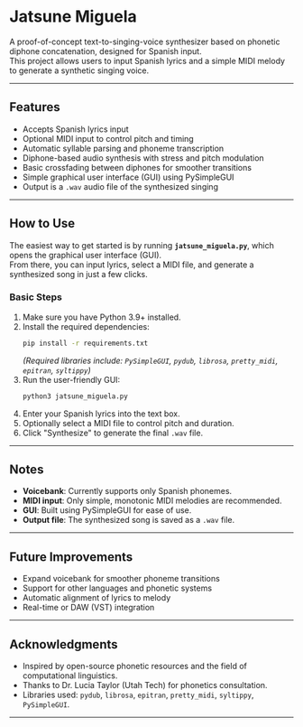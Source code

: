 # Jatsune Miguela

A proof-of-concept text-to-singing-voice synthesizer based on phonetic diphone concatenation, designed for Spanish input.  
This project allows users to input Spanish lyrics and a simple MIDI melody to generate a synthetic singing voice.

---

## Features
- Accepts Spanish lyrics input
- Optional MIDI input to control pitch and timing
- Automatic syllable parsing and phoneme transcription
- Diphone-based audio synthesis with stress and pitch modulation
- Basic crossfading between diphones for smoother transitions
- Simple graphical user interface (GUI) using PySimpleGUI
- Output is a `.wav` audio file of the synthesized singing

---

## How to Use

The easiest way to get started is by running **`jatsune_miguela.py`**, which opens the graphical user interface (GUI).  
From there, you can input lyrics, select a MIDI file, and generate a synthesized song in just a few clicks.

### Basic Steps
1. Make sure you have Python 3.9+ installed.
2. Install the required dependencies:
    ```bash
    pip install -r requirements.txt
    ```
    *(Required libraries include: `PySimpleGUI`, `pydub`, `librosa`, `pretty_midi`, `epitran`, `syltippy`)*
3. Run the user-friendly GUI:
    ```bash
    python3 jatsune_miguela.py
    ```
4. Enter your Spanish lyrics into the text box.
5. Optionally select a MIDI file to control pitch and duration.
6. Click "Synthesize" to generate the final `.wav` file.

---
## Notes
- **Voicebank**: Currently supports only Spanish phonemes.
- **MIDI input**: Only simple, monotonic MIDI melodies are recommended.
- **GUI**: Built using PySimpleGUI for ease of use.
- **Output file**: The synthesized song is saved as a `.wav` file.

---

## Future Improvements
- Expand voicebank for smoother phoneme transitions
- Support for other languages and phonetic systems
- Automatic alignment of lyrics to melody
- Real-time or DAW (VST) integration

---

## Acknowledgments
- Inspired by open-source phonetic resources and the field of computational linguistics.
- Thanks to Dr. Lucia Taylor (Utah Tech) for phonetics consultation.
- Libraries used: `pydub`, `librosa`, `epitran`, `pretty_midi`, `syltippy`, `PySimpleGUI`.

---